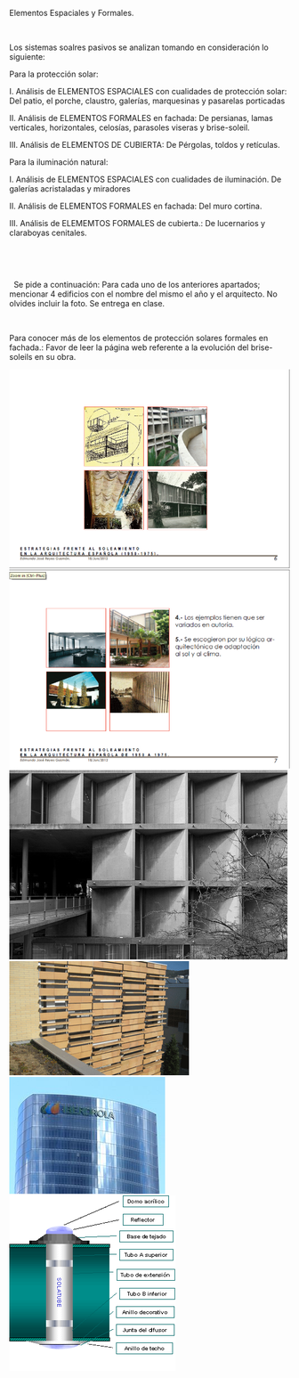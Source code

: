 

Elementos Espaciales y Formales.




 
 
Los sistemas soalres pasivos se analizan tomando en consideración lo siguiente: 

Para la protección solar: 

I. Análisis de ELEMENTOS ESPACIALES con cualidades de protección solar:
Del patio, el porche, claustro, galerías, marquesinas y pasarelas porticadas

II. Análisis de ELEMENTOS FORMALES en fachada: 
De persianas, lamas verticales, horizontales, celosías, parasoles viseras y brise-soleil.

III. Análisis de ELEMENTOS DE CUBIERTA:
De Pérgolas, toldos y retículas.

Para la iluminación natural:

I. Análisis de ELEMENTOS ESPACIALES con cualidades de iluminación.
De galerías acristaladas y miradores

II. Análisis de ELEMENTOS FORMALES en fachada:
Del muro cortina.

III. Análisis de ELEMEMTOS FORMALES de cubierta.: 
De lucernarios y claraboyas cenitales. 






 
 




  
 
















 






















 
 Se pide a continuación: 
 Para cada uno de los anteriores apartados; mencionar 4 edificios con el nombre del mismo el año y el arquitecto. No olvides incluir la foto. Se entrega en clase.
 


 

 Para conocer más de los elementos de protección solares formales en fachada.: Favor de leer la página web referente a la evolución del brise-soleils en su obra.




![](./6.JPG)
![](./007.jpg)
![](./brisesoleils..jpg)
![](./pich.gif)
![](./pelli.jpg)
![](./solatube.gif)
